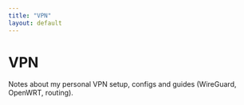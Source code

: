 ```yaml
---
title: "VPN"
layout: default
---
```


# VPN

Notes about my personal VPN setup, configs and guides (WireGuard, OpenWRT, routing).
